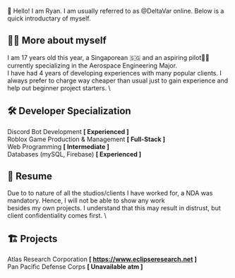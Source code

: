 👋 Hello! I am Ryan. I am usually referred to as @DeltaVar online. Below is a quick introductary of myself.
## 🙋‍♂️ More about myself
I am 17 years old this year, a Singaporean &#x1f1f8;&#x1f1ec; and an aspiring pilot🧑‍✈️currently specializing in the Aerospace Engineering Major.  \
I have had 4 years of developing experiences with many popular clients. I always prefer to charge way cheaper than usual just to gain experience and help out beginner project starters.  \
## 🛠️ Developer Specialization
Discord Bot Development **[ Experienced ]**  \
Roblox Game Production & Management **[ Full-Stack ]**  \
Web Programming **[ Intermediate ]**  \
Databases (mySQL, Firebase) **[ Experienced ]**
## 📝 Resume
Due to to nature of all the studios/clients I have worked for, a NDA was mandatory. Hence, I will not be able to show any work  \
besides my own projects. I understand that this may result in distrust, but client confidentiality comes first.  \
## 🏗️ Projects
Atlas Research Corporation **[ https://www.eclipseresearch.net ]**  \
Pan Pacific Defense Corps **[ Unavailable atm ]**

<!---
DeltaVar/DeltaVar is a ✨ special ✨ repository because its `README.md` (this file) appears on your GitHub profile.
You can click the Preview link to take a look at your changes.
--->
